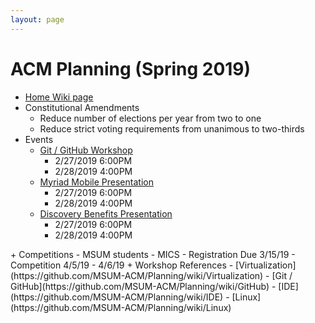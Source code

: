 ```yaml
---
layout: page
---
```


# ACM Planning (Spring 2019)

+ [Home Wiki page](https://github.com/MSUM-ACM/Planning/wiki)
+ Constitutional Amendments
  - Reduce number of elections per year from two to one
  - Reduce strict voting requirements from unanimous to two-thirds
+ Events
  - [Git / GitHub Workshop](https://github.com/MSUM-ACM/Planning/wiki/GitHub)
    - 2/27/2019 6:00PM
    - 2/28/2019 4:00PM
  - [Myriad Mobile Presentation](https://github.com/MSUM-ACM/Companies/wiki/Myriad-Mobile)
    - 2/27/2019 6:00PM
    - 2/28/2019 4:00PM
  - [Discovery Benefits Presentation](https://github.com/MSUM-ACM/Companies/wiki/Discovery-Benefits)
    - 2/27/2019 6:00PM
    - 2/28/2019 4:00PM
<Projects : group projects>
+ Competitions
  - MSUM students
    <DigiKey>
    <ICPC>
    - MICS
        - Registration Due 3/15/19
        - Competition 4/5/19 - 4/6/19
+ Workshop References
 - [Virtualization](https://github.com/MSUM-ACM/Planning/wiki/Virtualization)
 - [Git / GitHub](https://github.com/MSUM-ACM/Planning/wiki/GitHub)
 - [IDE](https://github.com/MSUM-ACM/Planning/wiki/IDE)
 - [Linux](https://github.com/MSUM-ACM/Planning/wiki/Linux)
